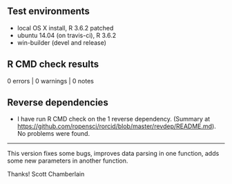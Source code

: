 ## Test environments

* local OS X install, R 3.6.2 patched
* ubuntu 14.04 (on travis-ci), R 3.6.2
* win-builder (devel and release)

## R CMD check results

0 errors | 0 warnings | 0 notes

## Reverse dependencies

* I have run R CMD check on the 1 reverse dependency. (Summary at <https://github.com/ropensci/rorcid/blob/master/revdep/README.md>). No problems were found.

---

This version fixes some bugs, improves data parsing in one function, adds some new parameters in another function.

Thanks!
Scott Chamberlain
